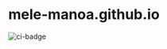 # mele-manoa.github.io

![ci-badge](https://github.com/mele-manoa/mele-manoa/workflows/ci-mele-manoa/badge.svg)
